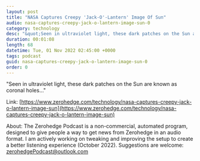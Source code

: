```yaml
---
layout: post
title: "NASA Captures Creepy 'Jack-O'-Lantern' Image Of Sun"
audio: nasa-captures-creepy-jack-o-lantern-image-sun-0
category: technology
desc: "&quot;Seen in ultraviolet light, these dark patches on the Sun are known as coronal holes...&quot; "
duration: 00:01:08
length: 68
datetime: Tue, 01 Nov 2022 02:45:00 +0000
tags: podcast
guid: nasa-captures-creepy-jack-o-lantern-image-sun-0
order: 0
---
```

&quot;Seen in ultraviolet light, these dark patches on the Sun are known as coronal holes...&quot; 

Link: [https://www.zerohedge.com/technology/nasa-captures-creepy-jack-o-lantern-image-sun](https://www.zerohedge.com/technology/nasa-captures-creepy-jack-o-lantern-image-sun)

About: The Zerohedge Podcast is a non-commercial, automated program, designed to give people a way to get news from Zerohedge in an audio format.  I am actively working on tweaking and improving the setup to create a better listening experience (October 2022).  Suggestions are welcome: [zerohedgePodcast@outlook.com](mailto:zerohedgePodcast@outlook.com)